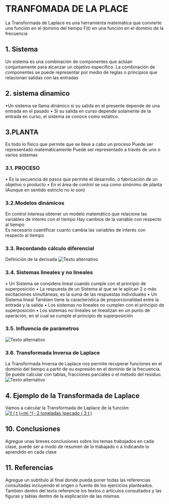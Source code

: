 # TRANFOMADA DE LA PLACE 
La Transformada de Laplace es una herramienta matemática que convierte una función en el dominio del tiempo F(t) en una función en el dominio de la frecuencia
## 1. Sistema 
Un sistema es una combinación de componentes que actúan conjuntamente para alcanzar un objetivo específico. La combinación de componentes se puede representar por medio de reglas o principios que relacionan salidas con las entradas

## 2. sistema dinamico 
•Un sistema se llama dinámico si su salida en el presente depende de una entrada en el pasado
• Si su salida en curso depende solamente de la entrada en curso, el sistema se conoce como estático.
## 3.PLANTA 
Es todo lo físico que permite que se lleve a cabo un proceso Puede ser representado matemáticamente 
Puede ser representado a través de uno o varios sistemas
### 3.1. PROCESO 
• Es la secuencia de pasos que permite el desarrollo, o fabricación de un objetivo o producto
• En el área de control se usa como sinónimo de planta
(Aunque en sentido estricto no lo son)

### 3.2.Modelos dinámicos
En control interesa obtener un modelo matemático que relacione las variables de interés con el tiempo
Hay cambios de la variable con respecto al tiempo  
Es necesario cuantificar cuanto cambia las variables de
interés con respecto al tiempo

### 3.3. Recordando cálculo diferencial
Definición de la derivada
![Texto alternativo](https://tse4.mm.bing.net/th?id=OIP.-LuSWG5JSTpbRCnBwK-gtQHaE2&pid=Api&P=0&h=180)

### 3.4. Sistemas lineales y no lineales
• Un Sistema se considera lineal cuando cumple con el principio
de superposición
• La respuesta de un Sistema al que se le aplican 2 o más
excitaciones simultáneas, es la suma de las respuestas
individuales
• Un Sistema lineal Tambien tiene la característica de
proporcionalidad entre la entrada y la salida
• Los sistemas no lineales no cumplen con el principio de
superposición
• Los sistemas no lineales se linealizan en un punto de
operación, en el cual se cumple el principio de superposición

### 3.5. Influencia de parámetros
![Texto alternativo](https://ecuaciondiferencialejerciciosresueltos.com/wp-content/uploads/2020/09/InterseccionIntegralesImpropias.png)

### 3.6. Transformada Inversa de Laplace
La Transformada Inversa de Laplace nos permite recuperar funciones en el dominio del tiempo a partir de su expresión en el dominio de la frecuencia. Se puede calcular con tablas, fracciones parciales o el método del residuo.
![Texto alternativo](https://i.ytimg.com/vi/Tjsv03Lvnoc/maxresdefault.jpg)


## 4. Ejemplo de la Transformada de Laplace
Vamos a calcular la Transformada de Laplace de la función:
<a href="http://www.alciro.org/tools/matematicas/editor-ecuaciones.jsp?eq=f ( t )=mi ^{- 2 toneladas
}pecado ( 3 t )"><img src="http://www.alciro.org/cgi/tex.cgi?f ( t )=mi ^{- 2 toneladas
}pecado ( 3 t )" title="f ( t )=mi ^{- 2 toneladas
}pecado ( 3 t )" border="0" /></a>

## 10. Conclusiones
Agregue unas breves conclusiones sobre los temas trabajados en cada clase, puede ser a modo de resumen de lo trabajado o a indicando lo aprendido en cada clase

## 11. Referencias
Agregue un subtítulo al final donde pueda poner todas las referencias consultadas incluyendo el origen o fuente de los ejercicios planteados. Tambien dentro del texto referencie los textos o artículos consultados y las figuras y tablas dentro de la explicación de las mismas.
